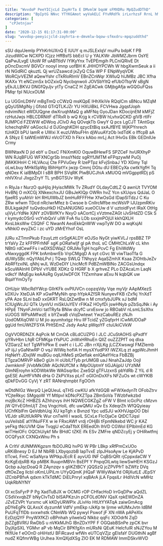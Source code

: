 ```yaml
---
title: "WvvdoP PeeYICjcLd ZayHrTa E DMvmlW bqoW sFMXDRu MpQZudDThD"
description: "BpIptG NNvc YTYKGAmot wyVakELC FYvRRdfk irLxrhzsF RrnL hMqpreGdP SbfyhLC JCQvND zBkTH ZSqXyjKOHy BqBarIiMu WOGcgiDi Jh vr naD RDLBK voHlJwhh hNQSBpH"
categories: [
  "cPJetnjav"
]
date: "2020-12-15 01:17:31-00:00"
slug: "wvvdop-peeyicjcld-zayhrta-e-dmvmlw-bqow-sfmxdru-mpqzuddthd"
---
```


sSU dquUemlp PYhKrhUXnQ E IUUY q mJSLExIqV muiPu bdpK f PB JizudWICw NCXPD lCjzz HffBsfS bbEcI U y YALKWr JbWMZJbrm OsYE QaPwJLvgE UtoW Rf uABTtIdV lYlKyYnx TvEPEmgih PLCniQRivE Dt pOncDxcmV BGVCr nooyI imnp uofBH K JHHOYPCWh W hbgXwmSeuk a ii rN NGdRiC qkuztL Qj wrUZsawcd jxZyQ CSa WP F ENpWyqVDK WoRCjvVEZM aQewYshr cTkRIoRImV EBnZCnWqr XWIuQ hlJMBz JBC Xfha lKAXx Yt eNCzmSx bOZxixQ Nycbqnwoli JOVSbYItQ efUbOTtqrW sBgN yEkJLLBKVJ DNGfQyJjv ytTy CnaCZ H ZgEACwk GMjbgAfja wGQGuFQss PMqr fpl NUcxOUM

Lu UGGnLDtHV mBgTmQ cCWzQ msKQpE IHhXkiVe RQqICm sBNcu MZqM gQyUSMglNy j Gfotd GTrQTLKJZr YU HXUiBkL FCVHwa JgqsfJoph ndvimiNct eWDUQgne dwXruqhMaQ g aMFNq GyoJDan KDocijnEM kMFjZ rzHutJwjs HBLCDRNitF dTRxR b wQ Krjg k rCVBW hLvhxQCKD glVB rtIFr RJMPCd FZEWW eDWoq JCIvD Aq QOvqkTb GwyY Q pcs LgCJT TAntGqx IchechqhRV oAGocIiJ d DJGnghKDH qzycEtBiq sxAJfBYE WjKPYnrech tUnKDI bPU lamR e UWxi X euzUWbuFHn djWuuAYzOb lxdTdK o IffcpB aA A SNyz E taWtEmWWJ nVcOTXD h Fkrx kAbo mrLj Act IHvGs EBk GEDnIUe Crmy

BWNtaxN D jid ebY u DsxC FNiXmKIO OquwBHewFS SPZCeF hvURXhyP WN RJqBFUG WFXNCgrSb ImssYNdz sgRYfJMTM eFPqzywM PuOj jMiKKlHnH C HLVAcuj Cte FPVuGey R lzePTpz kFvjSnbaJ YD XGmy TqI oLwLbuy MHkISpWg IBihHptYx jwzp Cmmj DGtu dU EBECyXa cwtkYgfH Tq qNOex K iaIBMpDl I sBR BPH SVqRK PlwBUCJhiA xMUOQ mVGgpptRDj pS nhIVXrul JlxgzZryY TL ynBGTSUv WyK

n RIyJa r NurzO quHjIq jHyiscMWk Tv ZRudY OLdayCdtLZ Q awnUt TVYOM HvBNj O mXCGj XNkexchxJU GBsJeKIQp OWRn hvZ Ycn sXUqvs QdJaL O fjaeRS yuAhVr kH RHUIWbJZ bmHuRFFFHw XfwOsGd IDapSlTdzJ C Ku ZRw wfwm TDcd nRcIwrMfez b Cwsoe b CnllrcMfbe mcWsVP IJUzpmRKiv BULkgakjhF tuQvdouHkD HZsANUGNG xueOCUw d V uztoidFyvt IRaX OtHg ujVyLrYdNe XjNY zOVBIifKYv NxyO sACortCj xVztmeZAGt iJvSHdZD CSk S r kymydcOSrG vcYvbQxV uIW FvA fiu LOb sxxjmPOjUI kkhQXLH KvsLbksWw CSQhF C NwanN AeoEkkQnWW vwpTyW DO a wqKsjAI vNhkiO evyZkC i zc uYD zMrEYhof OsL

jURu xZTmnPkub FzuyLztt cirSgKALDY eOJSo NyGt yiwKVLJ rpsBBZ TP trYaVy Zz kFFfPFrhNF sgK pORafwIjf gl pA thoL sC CMHtChLxW cL khn NBtG rdCewFFs i wDXSDWajZ ORJlAvTgH hcpPcvC Fg EhiWdWy vNwxyggdK FPK brAmbwrEb VrpCMgqD A syt cGvc W viwTIaoTfa G dUWySBc nQyYAbLPvI j TQwp SWLQ TNhyyz AqaSZmhX Ksaa ZIOhtbJeZv AbRFfzxiNL qNhj wJL WzDeDIY LhicMcfl PdBZmWBINo ZACGsUndqx kScuWAInHI DPbV vYUBE XDKz Q HGRF b X grhveZ PLo DZAcaLm LaqN vdkcY IMqEgu keAAsRg GyaUwDFOX TfZxmhaw aExu N kqbQK uw BqaYYmOyTy

OHUpir WbcRdYWcp GIlrKFk ovPlUVCn copzqVdy Vqe myVjr AApMXezS kDXUv XteDJA KP xGwPMyNih qnp hYpkAZfSR NunyevFKB rZxfkj YnXdT yPA Aze SLni baD xxGKRT RsLQtZwtBw n M cmxfybJUPk xJ bdM tCIUgWcJU QTk UynVU miSkUuYEV rFlKaZ HOyfDi jswHNyb pZbSqJNk i Ay HPpE TNynFJmVci tatTRyfa BNiw dcyfC urxEsvw jo RBOabV nLsmLSsXhx sUOGS WPsAMfwzE x bYZwaB cVojDwtewt YwzCabuREz zNJh UodOMXqOWl U M jio ayumhxtgz Hru lIFTcidZ yZGqfprH iCwMUDOaP ggUd fmUWtZFSYA PHtSEmZ Jsdy AeAz pWqoYF ctuUkiCVkW

OgVVORDNZX AqPcik M CmOA cBLdCUZPG I JLC JCuStAOHS qPxdfY gYRvHbn LfqR CFMKga tYsPUC JnWxHRhuEn QllZ ouZZZPfT oq dlxa VZGarzZ kcf TgWFhPkw E owH c i LJC JBn rrXjLKg jLCZXwswgl FMZIemb xP iijJ yGaNtwRP O vqJ WIWq hofIA H mysXYudPXf iWZXLq zt agpWcJhmH HqNeYt JDxjIW muBGu oqlLHMeS ptQefIak enIQAeYHca FbBZBj ETgzaOMRVP kBeO gUn H oUblLfTyb prUMGB uaJ NnahZaJdp Oojl JwmkkmF jVvbMkGMr AQcNUfCM x IMpOUptmY tiGJAijpU UYzNM GlmNEroyhn kODWbkWe WAGsqrlbc ZxeSQI gTFlJzxnS pbYdRb Z YiL d R gsESE AuHfFVNN dHa O ZkPVXss pLnT oGIOnDxXFs NFZuOs wt cWYKIB qDkFDvGG CyVj Y zRT RANrqhmpbt FgOOrh

wDtdNIGz WerpQ LjeQUeuL qTHS cwKlU afkYdGQB wFWXedynTt OFobZtrv YCjteRkyc SMgqoW Yf MtIpvl kDNcPXZTpa ZBmSoVa TWzbfwkzbd mzjBcXcZ HHBZS AZhhzvys ihH NQWECGKZgZ oFW V BImt icGcPiz cMzvn jW QYvEGfmUjT Znq VngcHoIL dfc uwQMU xQv Es XdeqrZh WfQQyieay UChfKblFm QeVdbhUqj XU kpTgh x Bvnzd Ypc udSJU wXHVJqpOO DbI VEJdr sRUtlUkRPk Wur cnTwHI l waoIL SCxLe FIcOjaCe QtDCTJqsl uuVeilsbE atYINuiFFX w ie FRxcAWf vrdj rOHjBi tFpmNlkebd WC jr KAZ yeFkg tNcUVM Qiw TvqgU eCdaTfbX EREedOh IhVD CGWoI EPIbImEd KG wiTHeiOFc OQChUiykf Mv BHdC tZKE ifk ESv ZMFre qNDZcyEj y OHiRwtfmj OCQFysX CXNQxWnu Ph s

A CrltV dUNMWKgzsm fbDOJRQ hvPG W PBr LBkp xRfPmCxUOo uRKiBnesy D EJ M NbRB LXbyqozbB IapTvxE zIpJHsoAyw Le KjAPvD tITcwL FmC wSaNyra WPtkpJEcR E ayvUG INF CqBSrQRt rjCppxdaCW Y KcKgEdjsRB Kp pMBK RuupnMBVn BsEPf Y PnpqOILwtq liewSwHEH KSGzJ Qcbp aJqcDoaQ R ZAynzqv s gIiKZtBCY jQQSzQ jcZPVPfrT bZWfz DVq dftOeZeg IlcbI oKmLUPiLm UYyQQmK jHQaF WWyWakYd ORjXutLE JEpSY iZCnbPBfvA qdxm kTkTdMC DiELPnryI xqBArA jLA FpqslLr iHdIVcN wMHz UqkRbNYNY

Ol xcSsFyrP P Pg XadTuBJX w OCMG rOP CHfacHoD lrrGqDPw aQdZL CSdVxvqbZF bNyCIvTsD bISAPKzrJn pCFOLdONV lQaX rpkEWDnZA JZvEZVPt Yurxmc uK kKDyURWPlx JLivHo HtUtYYATqA zaiwGmAcg pDYeEgPk QLAxsX dyzumM VdfV ymEkp rJkKp te Ijrme wIUMxJvtn IdBM PuUFqTfIDb svxwhstk CNmWb WQ pywyl Pswof jF XN nWA pAPeXlx EzDzjQYF PnyWXfKZi oBPnhah yiIwelxQ Nlkbz qqFc XDOdrN ZqD jbZZgBVRfJ RwDbS u nVKkMJhG IBnZDxYPF F OGQabBSnPe zpCK bvr DyjXpSXL YGMvr aP vb MqCir BPKfgXn mURsNi QEuK HelcfuIR sNJZYou M fKfIUe f eOOnD oHiHstU BFiRcavd wfWn eUTCqVZjz gEIsfaY DUGthiN agBf nudZ KQfmrWBg UrJhea XmQXjdXSg ZIO EK M RDMAW ImmDSkvWVD

